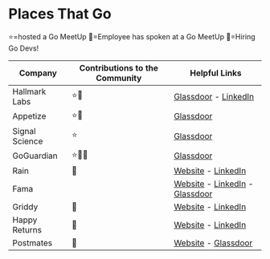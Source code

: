 # Places That Go

⭐=hosted a Go MeetUp
🎤=Employee has spoken at a Go MeetUp
📣=Hiring Go Devs!

| Company | Contributions to the Community | Helpful Links |
|---------|--------------------------------|---------------|
|Hallmark Labs|⭐🎤|[Glassdoor](https://www.glassdoor.com/Reviews/Hallmark-Labs-Reviews-E741856.htm) - [LinkedIn](https://www.linkedin.com/company/hallmarklabs/)|
|Appetize|⭐🎤|[Glassdoor](https://www.glassdoor.com/Overview/Working-at-Appetize-EI_IE1462014.11,19.htm)|
|Signal Science|⭐|[Glassdoor](https://www.glassdoor.com/Reviews/Signal-Sciences-Reviews-E1441773.htm)|
|GoGuardian|⭐📣🎤|[Glassdoor](https://www.glassdoor.com/Overview/Working-at-GoGuardian-EI_IE1065069.11,21.htm)|
|Rain|📣|[Website](https://rain.us/) - [LinkedIn](https://www.linkedin.com/company/rain-us/)|
|Fama||[Website](https://fama.io/) - [LinkedIn](https://www.linkedin.com/company/fama-tech/) - [Glassdoor](https://www.glassdoor.com/Overview/Working-at-Fama-Technologies-EI_IE1907713.11,28.htm)
|Griddy|📣|[Website](https://www.griddy.com/) - [LinkedIn](https://www.griddy.com/)|
|Happy Returns|📣|[Website](https://www.happyreturns.com/) - [LinkedIn](https://www.linkedin.com/company/happy-returns/)|
|Postmates|📣|[Website](https://postmates.com/) - [Glassdoor](https://www.glassdoor.com/Reviews/Postmates-Reviews-E620298.htm)|
